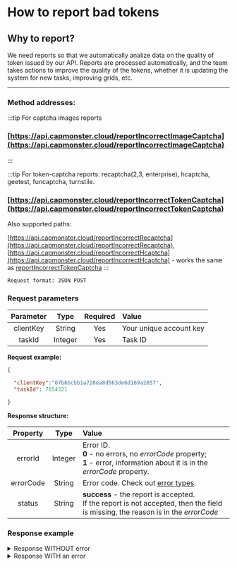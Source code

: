﻿# How to report bad tokens

## **Why to report?**

We need reports so that we automatically analize data on the quality of token issued by our API. Reports are processed automatically, and the team takes actions to improve the quality of the tokens, whether it is updating the system for new tasks, improving grids, etc.

---

### **Method addresses:**


:::tip For captcha images reports
### [https://api.capmonster.cloud/reportIncorrectImageCaptcha](https://api.capmonster.cloud/reportIncorrectImageCaptcha)
:::

:::tip For token-captcha reports: recaptcha(2,3, enterprise), hcaptcha, geetest, funcaptcha, turnstile.
### [https://api.capmonster.cloud/reportIncorrectTokenCaptcha](https://api.capmonster.cloud/reportIncorrectTokenCaptcha)

Also supported paths:

[https://api.capmonster.cloud/reportIncorrectRecaptcha](https://api.capmonster.cloud/reportIncorrectRecaptcha), 
[https://api.capmonster.cloud/reportIncorrectHcaptcha](https://api.capmonster.cloud/reportIncorrectHcaptcha) - works the same as [reportIncorrectTokenCaptcha](https://api.capmonster.cloud/reportIncorrectTokenCaptcha)
:::


<!-- [https://api.capmonster.cloud/reportIncorrectImageCaptcha](https://api.capmonster.cloud/reportIncorrectImageCaptcha) - для жалоб на капчи-картинки -->

<!-- [https://api.capmonster.cloud/reportIncorrectTokenCaptcha](https://api.capmonster.cloud/reportIncorrectTokenCaptcha) - для жалоб на токен-капчи: recaptcha(2,3, enterprise), hcaptcha, geetest, funcaptcha, turnstile.
Также поддерживаются пути:
[https://api.capmonster.cloud/reportIncorrectRecaptcha](https://api.capmonster.cloud/reportIncorrectRecaptcha), [https://api.capmonster.cloud/reportIncorrectHcaptcha](https://api.capmonster.cloud/reportIncorrectHcaptcha) - работают аналогично [reportIncorrectTokenCaptcha](https://api.capmonster.cloud/reportIncorrectTokenCaptcha) -->

`Request format: JSON POST`

### **Request parameters**

| **Parameter** | **Type** | **Required** |                      **Value**                      |
| :------------------------: | :--------------: | :--------------------------------: | :------------------------------------------------------------------ |
|         clientKey         |      String      |                Yes                | Your unique account key |
|           taskId           |     Integer     |                Yes                |              Task ID              |

**Request example:**

```json
{

  "clientKey":"67b6bcbb1a728ea8d563de6d169a2057",
  "taskId": 7654321

}
```

**Response structure:**

| **Property** | **Type** |                                                                                                                 **Value**                                                                                                                 |
| :------------------------: | :--------------: | :--------------------------------------------------------------------------------------------------------------------------------------------------------------------------------------------------------------------------------------------------------- |
|          errorId          |     Integer     | Error ID.<br />**0** - no errors, no *errorCode* property;<br />**1** - error, information about it is in the *errorCode* property. |
|         errorCode         |      String      |                                                                  Error code. Check out [error types](./api-errors).                                                                  |
|           status           |      String      |                                           **success** - the report is accepted.<br />If the report is not accepted, then the field is missing, the reason is in the *errorCode*                           |

### **Response example**

<details>
  <summary>
    Response WITHOUT error
  </summary>

```json
{
  "errorId": 0,
  "status": "success"
}
```

</details>

<details>
  <summary>
    Response WITH an error
  </summary>

```json
{
  "errorId": 1,
  "errorCode": "ERROR_KEY_DOES_NOT_EXIST"
}
```

</details>
